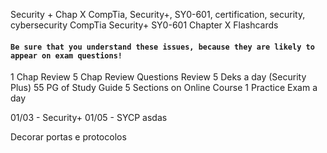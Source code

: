 Security + Chap X
CompTia, Security+, SY0-601, certification, security, cybersecurity
CompTia Security+ SY0-601 Chapter X Flashcards


#### `Be sure that you understand these issues, because they are likely to appear on exam questions!`

1 Chap 
Review 5 Chap Review Questions
Review 5 Deks a day (Security Plus)
55 PG of Study Guide
5 Sections on Online Course
1 Practice Exam a day

01/03 - Security+
01/05 - SYCP
asdas

Decorar portas e protocolos